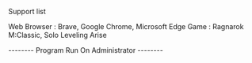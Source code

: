 Support list

Web Browser : Brave, Google Chrome, Microsoft Edge
Game : Ragnarok M:Classic, Solo Leveling Arise

-------- Program Run On Administrator --------
